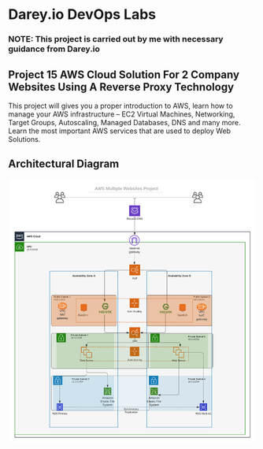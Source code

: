 # Darey.io DevOps Labs
### NOTE: This project is carried out by me with necessary guidance from Darey.io

## Project 15 AWS Cloud Solution For 2 Company Websites Using A Reverse Proxy Technology

This project will gives you a proper introduction to AWS, learn how to manage your AWS infrastructure – EC2 Virtual Machines, Networking, Target Groups, Autoscaling, Managed Databases, DNS and many more. Learn the most important AWS services that are used to deploy Web Solutions.

## Architectural Diagram 
![](imgs/archi.png)
